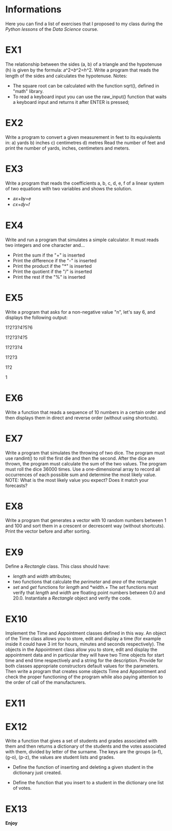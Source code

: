 # Informations
Here you can find a list of exercises that I proposed to my class during the *Python lessons* of the *Data Science* course. 

# EX1
The relationship between the sides (a, b) of a triangle and the hypotenuse (h) is given by the formula: 𝑎^2+𝑏^2=ℎ^2. Write a program that reads the length of the sides and calculates the hypotenuse.
Notes:
- The square root can be calculated with the function sqrt(), defined in "math" library.
- To read a keyboard input you can use the raw_input() function that waits a keyboard input and returns it after ENTER is pressed;

# EX2
Write a program to convert a given measurement in feet to its equivalents in:
a) yards
b) inches
c) centimetres
d) metres 
Read the number of feet and print the number of yards, inches, centimeters and meters.

# EX3
Write a program that reads the coefficients a, b, c, d, e, f of a linear system of two equations with two variables and shows the solution.

- 𝑎𝑥+𝑏𝑦=𝑒
- 𝑐𝑥+𝑑𝑦=𝑓

# EX4
Write and run a program that simulates a simple calculator. It must reads two integers and one character and...
- Print the sum if the "+" is inserted
- Print the difference if the "-" is inserted
- Print the product if the "*" is inserted
- Print the quotient if the "/" is inserted
- Print the rest if the "%" is inserted

# EX5
Write a program that asks for a non-negative value "n", let's say 6, and displays the following output:

1?2?3?4?5?6

1?2?3?4?5

1?2?3?4

1?2?3

1?2

1

# EX6
Write a function that reads a sequence of 10 numbers in a certain order and then displays them in direct and reverse order (without using shortcuts).

# EX7
Write a program that simulates the throwing of two dice. The program must use randint() to roll the first die and then the second. After the dice are thrown, the program must calculate the sum of the two values. The program must roll the dice 36000 times. 
Use a one-dimensional array to record all occurrences of each possible sum and determine the most likely value.
NOTE: What is the most likely value you expect? Does it match your forecasts?

# EX8
Write a program that generates a vector with 10 random numbers between 1 and 100 and sort them in a crescent or decrescent way (without shortcuts). Print the vector before and after sorting.

# EX9
Define a *Rectangle* class. This class should have:
- *length* and *width* attributes;
- two functions that calculate the *perimeter* and *area* of the rectangle
- *set* and *get* functions for *length* and *width.+ The *set* functions must verify that *length* and *width* are floating point numbers between 0.0 and 20.0.
Instantiate a *Rectangle* object and verify the code.

# EX10
Implement the Time and Appointment classes defined in this way.
An object of the Time class allows you to store, edit and display a time (for example inside it could have 3 int for hours, minutes and seconds respectively).
The objects in the Appointment class allow you to store, edit and display the appointment data and in particular they will have two Time objects for start time and end time respectively and a string for the description.
Provide for both classes appropriate constructors default values for the parameters.
Then write a program that creates some objects Time and Appointment and check the proper functioning of the program while also paying attention to the order of call of the manufacturers.

# EX11


# EX12
Write a function that gives a set of students and grades associated with them and then returns a dictionary of the students and the votes associated with them, divided by letter of the surname. The keys are the groups (a-f), (g-o), (p-z), the values are student lists and grades.

- Define the function of inserting and deleting a given student in the dictionary just created.

- Define the function that you insert to a student in the dictionary one list of votes.

# EX13

**Enjoy**
